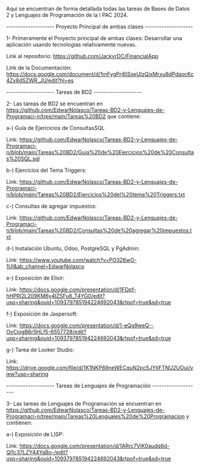 Aquí se encuentran de forma detallada todas las tareas de Bases de Datos 2 y Lenguajes de Programación de la I PAC 2024.

-------------------- Proyecto Principal de ambas clases --------------------

1- Primeramente el Proyecto principal de ambas clases: Desarrollar una aplicación usando tecnologías relativamente nuevas.

   Link al repositorio: https://github.com/JackyrDC/FinancialApp

   Link de la Documentación: https://docs.google.com/document/d/1mFygPrj6lSseUIzQixMrxu8dPdaocKc4Zx8dSZWR_JU/edit?hl=es

-------------------- Tareas de BD2 --------------------

2- Las tareas de BD2 se encuentran en https://github.com/EdwarNolasco/Tareas-BD2-y-Lenguajes-de-Programaci-n/tree/main/Tareas%20BD2 que contiene:

   a-) Guía de Ejericicios de ConsultasSQL

   Link: https://github.com/EdwarNolasco/Tareas-BD2-y-Lenguajes-de-Programaci-n/blob/main/Tareas%20BD2/Guia%20de%20Ejercicios%20de%20Consultas%20SQL.sql
       
   b-) Ejercicios del Tema Triggers: 

   Link: https://github.com/EdwarNolasco/Tareas-BD2-y-Lenguajes-de-Programaci-n/blob/main/Tareas%20BD2/Ejercicios%20del%20tema%20Triggers.txt
   
   c-) Consultas de agregar impuestos:

   Link: https://github.com/EdwarNolasco/Tareas-BD2-y-Lenguajes-de-Programaci-n/blob/main/Tareas%20BD2/Consultas%20de%20agregar%20impuestos.txt

   d-) Instalación Ubuntu, Odoo, PostgreSQL y PgAdmin:

   Link: https://www.youtube.com/watch?v=PO326wG-1UI&ab_channel=EdwarNolasco

   e-) Exposición de Elixir:

   Link: https://docs.google.com/presentation/d/1FDpf-hHPRl2L209KM6y4IZSFu8_T4YG0/edit?usp=sharing&ouid=109379785194224692043&rtpof=true&sd=true

   f-) Exposición de Jaspersoft:

   Link: https://docs.google.com/presentation/d/1-eQg9weQ--OvCiogB6r5HLf5-6557728/edit?usp=sharing&ouid=109379785194224692043&rtpof=true&sd=true

   g-) Tarea de Looker Studio:

   Link: https://drive.google.com/file/d/1K1NKP69neWECquN2pc5JYtjFTNU2UOui/view?usp=sharing

   -------------------- Tareas de Lenguajes de Programación --------------------

3- Las tareas de Lenguajes de Programación se encuentran en https://github.com/EdwarNolasco/Tareas-BD2-y-Lenguajes-de-Programaci-n/tree/main/Tareas%20Lenguajes%20de%20Programacion y contienen:

   a-) Exposición de LISP:

   Link: https://docs.google.com/presentation/d/1ARrc7ViK0audq6d-Ql1c37LZY44YaBo-/edit?usp=sharing&ouid=109379785194224692043&rtpof=true&sd=true

